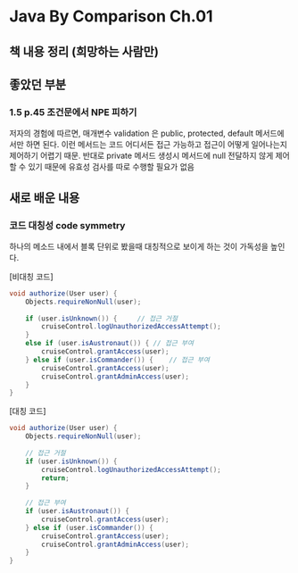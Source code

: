# Java By Comparison Ch.01

## 책 내용 정리 (희망하는 사람만)

## 좋았던 부분
### 1.5 p.45 조건문에서 NPE 피하기
저자의 경험에 따르면, 매개변수 validation 은 public, protected, default 메서드에서만 하면 된다.
이런 메서드는 코드 어디서든 접근 가능하고 접근이 어떻게 일어나는지 제어하기 어렵기 때문.
반대로 private 메서드 생성시 메서드에 null 전달하지 않게 제어 할 수 있기 때문에 유효성 검사를 따로 수행할 필요가 없음

## 새로 배운 내용
### 코드 대칭성 code symmetry
하나의 메소드 내에서 블록 단위로 봤을때 대칭적으로 보이게 하는 것이 가독성을 높인다.

[비대칭 코드]
```java
void authorize(User user) {
    Objects.requireNonNull(user);
    
    if (user.isUnknown()) {     // 접근 거절
        cruiseControl.logUnauthorizedAccessAttempt();
    }  
    else if (user.isAustronaut()) { // 접근 부여
        cruiseControl.grantAccess(user);
    } else if (user.isCommander()) {    // 접근 부여
        cruiseControl.grantAccess(user);
        cruiseControl.grantAdminAccess(user);
    }
}
```

[대칭 코드]
```java
void authorize(User user) {
    Objects.requireNonNull(user);
    
    // 접근 거절
    if (user.isUnknown()) {
        cruiseControl.logUnauthorizedAccessAttempt();
        return;
    }
    
    // 접근 부여
    if (user.isAustronaut()) {
        cruiseControl.grantAccess(user);
    } else if (user.isCommander()) {
        cruiseControl.grantAccess(user);
        cruiseControl.grantAdminAccess(user);
    }
}
```
